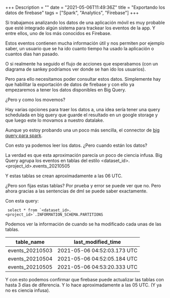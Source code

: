 +++
Description = ""
date = "2021-05-06T11:49:36Z"
title = "Exportando los datos de firebase"
tags = ["Spark", "Analytics", "Firebase"]
+++

Si trabajamos analizando los datos de una aplicación móvil es muy probable que esté integrado algún sistema para trackear los eventos de la app. Y entre ellos, uno de los más conocidos es Firebase.

Estos eventos contienen mucha información útil y nos permiten por ejemplo saber, un usuario que se ha ido cuanto tiempo ha usado la aplicación o cuantos dias han pasado.

O si realmente ha seguido el flujo de acciones que esperabamos (con un diagrama de sankey podríamos ver donde se han ido los usuarios).

Pero para ello necesitamos poder consultar estos datos. Simplemente hay que habilitar la exportación de datos de firebase y con ello ya empezaremos a tener los datos disponibles en Big Query.

¿Pero y como los movemos? 

Hay varias opciones para traer los datos a, una idea sería tener una query schedulada en big query que guarde el resultado en un google storage y que luego este lo movamos a nuestro datalake.

Aunque yo estoy probando una un poco más sencilla, el connector de [big query para spark](https://cloud.google.com/dataproc/docs/tutorials/bigquery-connector-spark-example).

Con esto ya podemos leer los datos. ¿Pero cuando están los datos? 

La verdad es que esta aproximación parecía un poco de ciencia infusa. Big Query agrupa los eventos en tablas del estilo <dataset_id>.<project_id>.events_20210505

Y estas tablas se crean aproximadamente a las 06 UTC.

¿Pero son fijas estas tablas? Por prueba y error se puede ver que no. Pero ahora gracias a las sentencias de dml se puede saber exactamente.

Con esta query:

```
 select * from `<dataset_id>.<project_id>`.INFORMATION_SCHEMA.PARTITIONS
```

Podemos ver la información de cuando se ha modificado cada unas de las tablas.

| table_name | last_modified_time |
| ---------  | ------------------ |
| events_20210503 | 2021-05-06 04:52:03.173 UTC	|
| events_20210504 | 2021-05-06 04:52:05.184 UTC	|
| events_20210505 | 2021-05-06 04:53:20.333 UTC	|

Y con esto podemos confirmar que firebase puede actualizar las tablas con hasta 3 días de diferencia. Y lo hace aproximadamente a las 05 UTC. (Y ya no es ciencia infusa).

